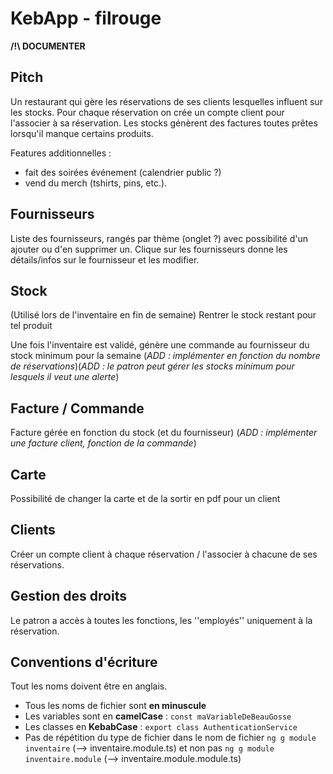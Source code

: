# KebApp - filrouge

**/!\ DOCUMENTER**

## Pitch
Un restaurant qui gère les réservations de ses clients lesquelles influent sur les stocks. Pour chaque réservation on crée un compte client pour l'associer à sa réservation. Les stocks génèrent des factures toutes prêtes lorsqu'il manque certains produits.

Features additionnelles :
- fait des soirées événement (calendrier public ?) 
- vend du merch (tshirts, pins, etc.).

## Fournisseurs
Liste des fournisseurs, rangés par thème (onglet ?) avec possibilité d'un ajouter ou d'en supprimer un.
Clique sur les fournisseurs donne les détails/infos sur le fournisseur et les modifier.

## Stock
(Utilisé lors de l'inventaire en fin de semaine)
Rentrer le stock restant pour tel produit 

Une fois l'inventaire est validé, génère une commande au fournisseur du stock minimum pour la semaine (*ADD : implémenter en fonction du nombre de réservations*)(*ADD : le patron peut gérer les stocks minimum pour lesquels il veut une alerte*)

## Facture / Commande
Facture gérée en fonction du stock (et du fournisseur)
(*ADD : implémenter une facture client, fonction de la commande*)

## Carte
Possibilité de changer la carte et de la sortir en pdf pour un client

## Clients
Créer un compte client à chaque réservation / l'associer à chacune de ses réservations. 

## Gestion des droits
Le patron a accès à toutes les fonctions, les ''employés'' uniquement à la réservation.

## Conventions d'écriture
Tout les noms doivent être en anglais.

- Tous les noms de fichier sont **en minuscule**
- Les variables sont en **camelCase** : `const maVariableDeBeauGosse`
- Les classes en **KebabCase** : `export class AuthenticationService`
- Pas de répétition du type de fichier dans le nom de fichier `ng g module inventaire` (--> inventaire.module.ts) et non pas `ng g module inventaire.module` (--> inventaire.module.module.ts)
